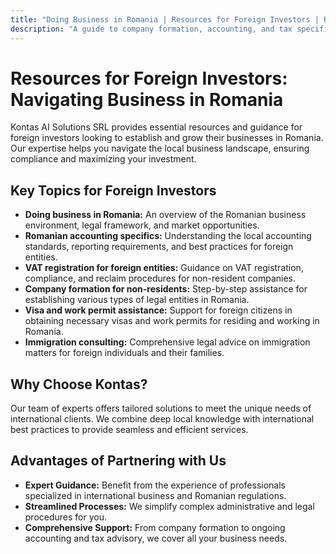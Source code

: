 ```yaml
---
title: "Doing Business in Romania | Resources for Foreign Investors | Kontas"
description: "A guide to company formation, accounting, and tax specifics for foreign companies looking to invest in Romania."
---
```

<!-- Hreflang tags for SEO -->
<!--
<link rel="alternate" href="https://kontas.ro/en/resources-foreign-investors/" hreflang="en-RO" />
<link rel="alternate" href="https://kontas.ro/en/resources-foreign-investors/" hreflang="x-default" />
-->

# Resources for Foreign Investors: Navigating Business in Romania

Kontas AI Solutions SRL provides essential resources and guidance for foreign investors looking to establish and grow their businesses in Romania. Our expertise helps you navigate the local business landscape, ensuring compliance and maximizing your investment.

## Key Topics for Foreign Investors

*   **Doing business in Romania:** An overview of the Romanian business environment, legal framework, and market opportunities.
*   **Romanian accounting specifics:** Understanding the local accounting standards, reporting requirements, and best practices for foreign entities.
*   **VAT registration for foreign entities:** Guidance on VAT registration, compliance, and reclaim procedures for non-resident companies.
*   **Company formation for non-residents:** Step-by-step assistance for establishing various types of legal entities in Romania.
*   **Visa and work permit assistance:** Support for foreign citizens in obtaining necessary visas and work permits for residing and working in Romania.
*   **Immigration consulting:** Comprehensive legal advice on immigration matters for foreign individuals and their families.

## Why Choose Kontas?

Our team of experts offers tailored solutions to meet the unique needs of international clients. We combine deep local knowledge with international best practices to provide seamless and efficient services.

## Advantages of Partnering with Us

*   **Expert Guidance:** Benefit from the experience of professionals specialized in international business and Romanian regulations.
*   **Streamlined Processes:** We simplify complex administrative and legal procedures for you.
*   **Comprehensive Support:** From company formation to ongoing accounting and tax advisory, we cover all your business needs.
